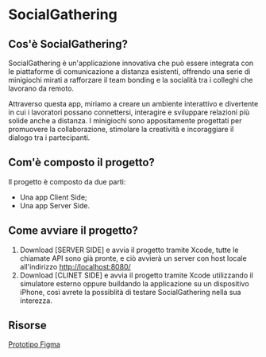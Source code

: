 # SocialGathering

## Cos'è SocialGathering?
SocialGathering è un'applicazione innovativa che può essere integrata con le piattaforme di comunicazione a distanza esistenti, offrendo una serie di minigiochi mirati a rafforzare il team bonding e la socialità tra i colleghi che lavorano da remoto.

Attraverso questa app, miriamo a creare un ambiente interattivo e divertente in cui i lavoratori possano connettersi, interagire e sviluppare relazioni più solide anche a distanza. I minigiochi sono appositamente progettati per promuovere la collaborazione, stimolare la creatività e incoraggiare il dialogo tra i partecipanti.

## Com'è composto il progetto?
Il progetto è composto da due parti:
- Una app Client Side;
- Una app Server Side.

## Come avviare il progetto?
1) Download [SERVER SIDE] e avvia il progetto tramite Xcode, tutte le chiamate API sono già pronte, e ciò avvierà un server con host locale all'indirizzo [http://localhost:8080/](http://localhost:8080/)
2) Download [CLINET SIDE] e avvia il progetto tramite Xcode utilizzando il simulatore esterno oppure buildando la applicazione su un dispositivo iPhone, così avrete la possiblità di testare SocialGathering nella sua interezza.

## Risorse 
[Prototipo Figma](https://www.figma.com/file/eXavUE0LTMk9ZQjDLfRBk8/SocialGather?type=design&node-id=0-1&t=SmTY7cAVaskTYMy2-0)
